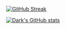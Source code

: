 [![GitHub Streak](https://github-readme-streak-stats.herokuapp.com?user=CTU-SumalinogREX&theme=whatsapp-dark2&border_radius=10&mode=weekly&card_width=500)](https://git.io/streak-stats)

[![Dark's GitHub stats](https://github-readme-stats.vercel.app/api?username=CTU-SumalinogREX&theme=dark&show=reviews,discussions_started,discussions_answered,prs_merged,prs_merged_percentage&border_radius=10&card_width=500)](https://github.com/CTU-SumalinogREX/github-readme-stats)
